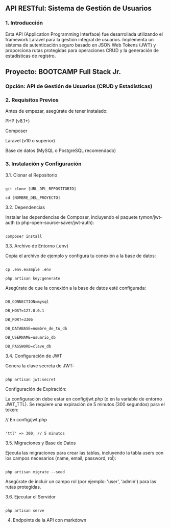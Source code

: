  ## API RESTful: Sistema de Gestión de Usuarios



### 1. Introducción



Esta API (Application Programming Interface) fue desarrollada utilizando el framework Laravel para la gestión integral de usuarios. Implementa un sistema de autenticación seguro basado en JSON Web Tokens (JWT) y proporciona rutas protegidas para operaciones CRUD y la generación de estadísticas de registro.



## Proyecto: BOOTCAMP Full Stack Jr.

### Opción: API de Gestión de Usuarios (CRUD y Estadísticas)



### 2. Requisitos Previos



Antes de empezar, asegúrate de tener instalado:



PHP (v8.1+)



Composer



Laravel (v10 o superior)



Base de datos (MySQL o PostgreSQL recomendado)



### 3. Instalación y Configuración



3.1. Clonar el Repositorio



```

git clone [URL_DEL_REPOSITORIO]

cd [NOMBRE_DEL_PROYECTO]

```



3.2. Dependencias



Instalar las dependencias de Composer, incluyendo el paquete tymon/jwt-auth (o php-open-source-saver/jwt-auth):

```

composer install

```

3.3. Archivo de Entorno (.env)



Copia el archivo de ejemplo y configura tu conexión a la base de datos:

```

cp .env.example .env

php artisan key:generate

```

Asegúrate de que la conexión a la base de datos esté configurada:

```

DB_CONNECTION=mysql

DB_HOST=127.0.0.1

DB_PORT=3306

DB_DATABASE=nombre_de_tu_db

DB_USERNAME=usuario_db

DB_PASSWORD=clave_db

```

3.4. Configuración de JWT



Genera la clave secreta de JWT:

```

php artisan jwt:secret

```

Configuración de Expiración:

La configuración debe estar en config/jwt.php (o en la variable de entorno JWT_TTL). Se requiere una expiración de 5 minutos (300 segundos) para el token:



// En config/jwt.php

```

'ttl' => 300, // 5 minutos

```



3.5. Migraciones y Base de Datos



Ejecuta las migraciones para crear las tablas, incluyendo la tabla users con los campos necesarios (name, email, password, rol):

```

php artisan migrate --seed

```



Asegúrate de incluir un campo rol (por ejemplo: 'user', 'admin') para las rutas protegidas.



3.6. Ejecutar el Servidor

```

php artisan serve

```



4. Endpoints de la API con markdown
